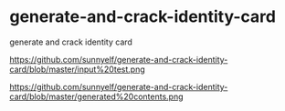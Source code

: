 # generate-and-crack-identity-card
generate and crack identity card

https://github.com/sunnyelf/generate-and-crack-identity-card/blob/master/input%20test.png

https://github.com/sunnyelf/generate-and-crack-identity-card/blob/master/generated%20contents.png
